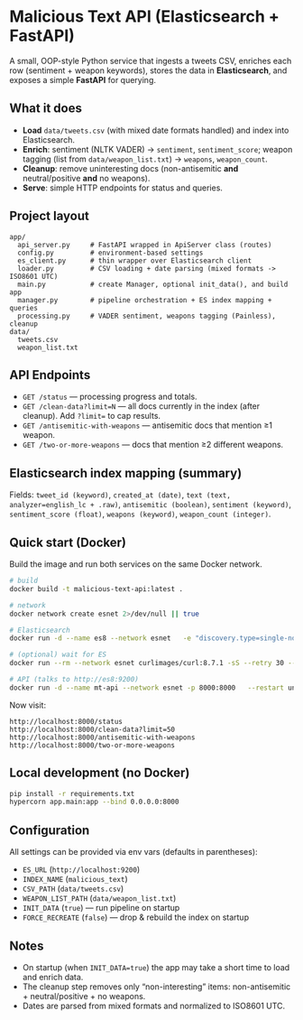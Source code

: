 # Malicious Text API (Elasticsearch + FastAPI)

A small, OOP-style Python service that ingests a tweets CSV, enriches each row (sentiment + weapon keywords), stores the data in **Elasticsearch**, and exposes a simple **FastAPI** for querying.

## What it does
- **Load** `data/tweets.csv` (with mixed date formats handled) and index into Elasticsearch.
- **Enrich**: sentiment (NLTK VADER) → `sentiment`, `sentiment_score`; weapon tagging (list from `data/weapon_list.txt`) → `weapons`, `weapon_count`.
- **Cleanup**: remove uninteresting docs (non-antisemitic **and** neutral/positive **and** no weapons).
- **Serve**: simple HTTP endpoints for status and queries.

## Project layout
```
app/
  api_server.py     # FastAPI wrapped in ApiServer class (routes)
  config.py         # environment-based settings
  es_client.py      # thin wrapper over Elasticsearch client
  loader.py         # CSV loading + date parsing (mixed formats -> ISO8601 UTC)
  main.py           # create Manager, optional init_data(), and build app
  manager.py        # pipeline orchestration + ES index mapping + queries
  processing.py     # VADER sentiment, weapons tagging (Painless), cleanup
data/
  tweets.csv
  weapon_list.txt
```

## API Endpoints
- `GET /status` — processing progress and totals.
- `GET /clean-data?limit=N` — all docs currently in the index (after cleanup). Add `?limit=` to cap results.
- `GET /antisemitic-with-weapons` — antisemitic docs that mention ≥1 weapon.
- `GET /two-or-more-weapons` — docs that mention ≥2 different weapons.

## Elasticsearch index mapping (summary)
Fields: `tweet_id (keyword)`, `created_at (date)`, `text (text, analyzer=english_lc + .raw)`, `antisemitic (boolean)`, `sentiment (keyword)`, `sentiment_score (float)`, `weapons (keyword)`, `weapon_count (integer)`.

## Quick start (Docker)
Build the image and run both services on the same Docker network.

```bash
# build
docker build -t malicious-text-api:latest .

# network
docker network create esnet 2>/dev/null || true

# Elasticsearch
docker run -d --name es8 --network esnet   -e "discovery.type=single-node"   -e "xpack.security.enabled=false"   -e "xpack.license.self_generated.type=trial"   -e "ES_JAVA_OPTS=-Xms1g -Xmx1g"   -p 9200:9200 -p 9300:9300   docker.elastic.co/elasticsearch/elasticsearch:8.15.0

# (optional) wait for ES
docker run --rm --network esnet curlimages/curl:8.7.1 -sS --retry 30 --retry-delay 2 http://es8:9200

# API (talks to http://es8:9200)
docker run -d --name mt-api --network esnet -p 8000:8000   --restart unless-stopped   -e ES_URL=http://es8:9200   -e INDEX_NAME=malicious_text   -e CSV_PATH="data/tweets.csv"   -e WEAPON_LIST_PATH="data/weapon_list.txt"   -e INIT_DATA=true   -e FORCE_RECREATE=false   malicious-text-api:latest
```

Now visit:
```
http://localhost:8000/status
http://localhost:8000/clean-data?limit=50
http://localhost:8000/antisemitic-with-weapons
http://localhost:8000/two-or-more-weapons
```

## Local development (no Docker)
```bash
pip install -r requirements.txt
hypercorn app.main:app --bind 0.0.0.0:8000
```

## Configuration
All settings can be provided via env vars (defaults in parentheses):
- `ES_URL` (`http://localhost:9200`)
- `INDEX_NAME` (`malicious_text`)
- `CSV_PATH` (`data/tweets.csv`)
- `WEAPON_LIST_PATH` (`data/weapon_list.txt`)
- `INIT_DATA` (`true`) — run pipeline on startup
- `FORCE_RECREATE` (`false`) — drop & rebuild the index on startup

## Notes
- On startup (when `INIT_DATA=true`) the app may take a short time to load and enrich data.
- The cleanup step removes only “non-interesting” items: non-antisemitic + neutral/positive + no weapons.
- Dates are parsed from mixed formats and normalized to ISO8601 UTC.
